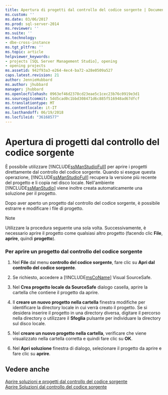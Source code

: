 ```yaml
---
title: Apertura di progetti dal controllo del codice sorgente | Documenti Microsoft
ms.custom: ''
ms.date: 03/06/2017
ms.prod: sql-server-2014
ms.reviewer: ''
ms.suite: ''
ms.technology:
- dbe-cross-instance
ms.tgt_pltfrm: ''
ms.topic: article
helpviewer_keywords:
- projects [SQL Server Management Studio], opening
- opening projects
ms.assetid: 942f93a3-e264-4ec4-ba72-a28e0509a527
caps.latest.revision: 21
author: JennieHubbard
ms.author: jhubbard
manager: jhubbard
ms.openlocfilehash: 0963ef46d2378cd23eae5c1cec23b76c0919e3d1
ms.sourcegitcommit: 5dd5cad0c1bbd308471d6c885f516948ad67dfcf
ms.translationtype: MT
ms.contentlocale: it-IT
ms.lasthandoff: 06/19/2018
ms.locfileid: "36168577"
---
```

# <a name="open-projects-from-source-control"></a>Apertura di progetti dal controllo del codice sorgente
  È possibile utilizzare [!INCLUDE[ssManStudioFull](../includes/ssmanstudiofull-md.md)] per aprire i progetti direttamente dal controllo del codice sorgente. Quando si esegue questa operazione, [!INCLUDE[ssManStudioFull](../includes/ssmanstudiofull-md.md)] recupera la versione più recente del progetto e li copia nel disco locale. Nell'ambiente [!INCLUDE[ssManStudio](../includes/ssmanstudio-md.md)] viene inoltre creata automaticamente una soluzione per il progetto.  
  
 Dopo aver aperto un progetto dal controllo del codice sorgente, è possibile estrarre e modificare i file di progetto.  
  
> [!NOTE]  
>  Utilizzare la procedura seguente una sola volta. Successivamente, è necessario aprire il progetto come qualsiasi altro progetto (facendo clic **File**, **aprire**, quindi **progetto**).  
  
### <a name="to-open-a-project-from-source-control"></a>Per aprire un progetto dal controllo del codice sorgente  
  
1.  Nel **File** dal menu **controllo del codice sorgente**, fare clic su **Apri dal controllo del codice sorgente**.  
  
2.  Se richiesto, accedere a [!INCLUDE[msCoName](../includes/msconame-md.md)] Visual SourceSafe.  
  
3.  Nel **Crea progetto locale da SourceSafe** dialogo casella, aprire la cartella che contiene il progetto da aprire.  
  
4.  Il **creare un nuovo progetto nella cartella** finestra modifiche per identificare la directory locale in cui verrà creato il progetto. Se si desidera inserire il progetto in una directory diversa, digitare il percorso nella directory o utilizzare il **Sfoglia** pulsante per individuare la directory sul disco locale.  
  
5.  Nel **creare un nuovo progetto nella cartella**, verificare che viene visualizzato nella cartella corretta e quindi fare clic su **OK**.  
  
6.  Nel **Apri soluzione** finestra di dialogo, selezionare il progetto da aprire e fare clic su **aprire**.  
  
## <a name="see-also"></a>Vedere anche  
 [Aprire soluzioni e progetti dal controllo del codice sorgente](../../2014/database-engine/open-solutions-and-projects-from-source-control.md)   
 [Aprire Soluzioni dal controllo del codice sorgente](../../2014/database-engine/open-solutions-from-source-control.md)  
  
  